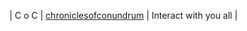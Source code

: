 | C o C | [chroniclesofconundrum](https://github.com/chroniclesofconundrum) | Interact with you all |
